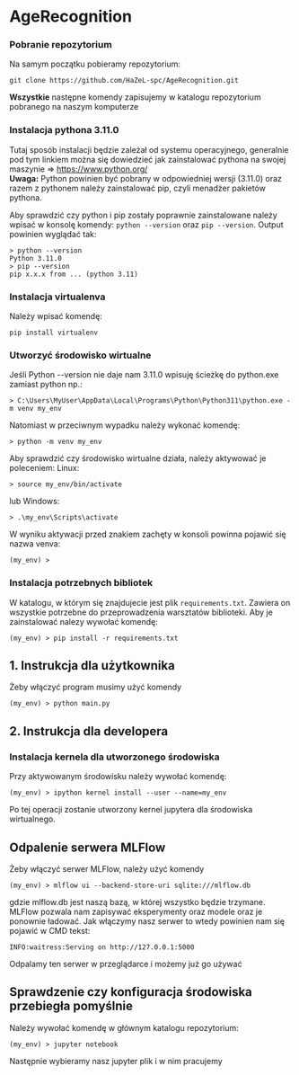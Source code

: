 # AgeRecognition

### Pobranie repozytorium

Na samym początku pobieramy repozytorium:
```
git clone https://github.com/HaZeL-spc/AgeRecognition.git
```
**Wszystkie** następne komendy zapisujemy w katalogu repozytorium pobranego na naszym komputerze

### Instalacja pythona 3.11.0

Tutaj sposób instalacji będzie zależał od systemu operacyjnego, generalnie pod tym linkiem można się dowiedzieć jak zainstalować pythona na swojej maszynie ⇒ https://www.python.org/  
**Uwaga:** Python powinien być pobrany w odpowiedniej wersji (3.11.0) oraz razem z pythonem należy zainstalować pip, czyli menadżer pakietów pythona.

Aby sprawdzić czy python i pip zostały poprawnie zainstalowane należy wpisać w konsolę komendy:
```python --version``` oraz ```pip --version```.
Output powinien wyglądać tak:
```
> python --version
Python 3.11.0
> pip --version
pip x.x.x from ... (python 3.11)
```

### Instalacja virtualenva

Należy wpisać komendę:
```
pip install virtualenv
```

### Utworzyć środowisko wirtualne

Jeśli Python --version nie daje nam 3.11.0 wpisuję ścieżkę do python.exe zamiast python np.:
```
> C:\Users\MyUser\AppData\Local\Programs\Python\Python311\python.exe -m venv my_env
```

Natomiast w przeciwnym wypadku należy wykonać komendę:
```
> python -m venv my_env
```


Aby sprawdzić czy środowisko wirtualne działa, należy aktywować je poleceniem:
Linux:
```
> source my_env/bin/activate
```
lub
Windows:
```
> .\my_env\Scripts\activate
```

W wyniku aktywacji przed znakiem zachęty w konsoli powinna pojawić się nazwa venva:
```
(my_env) >
```

### Instalacja potrzebnych bibliotek

W katalogu, w którym się znajdujecie jest plik `requirements.txt`. Zawiera on wszystkie potrzebne do przeprowadzenia warsztatów biblioteki. Aby je zainstalować nalezy wywołać komendę:
```
(my_env) > pip install -r requirements.txt
```

## 1. Instrukcja dla użytkownika

Żeby włączyć program musimy użyć komendy

```
(my_env) > python main.py
```

## 2. Instrukcja dla developera

### Instalacja kernela dla utworzonego środowiska

Przy aktywowanym środowisku należy wywołać komendę:
```
(my_env) > ipython kernel install --user --name=my_env
```
Po tej operacji zostanie utworzony kernel jupytera dla środowiska wirtualnego.

## Odpalenie serwera MLFlow
Żeby włączyć serwer MLFlow, należy użyć komendy
```
(my_env) > mlflow ui --backend-store-uri sqlite:///mlflow.db
```
gdzie mlflow.db jest naszą bazą, w której wszystko będzie trzymane. MLFlow pozwala nam zapisywać
eksperymenty oraz modele oraz je ponownie ładować. Jak włączymy nasz serwer
to wtedy powinien nam się pojawić w CMD tekst:
```
INFO:waitress:Serving on http://127.0.0.1:5000
```
Odpalamy ten serwer w przeglądarce i możemy już go używać

## Sprawdzenie czy konfiguracja środowiska przebiegła pomyślnie
Należy wywołać komendę w głównym katalogu repozytorium:
```
(my_env) > jupyter notebook
```

Następnie wybieramy nasz jupyter plik i w nim pracujemy
